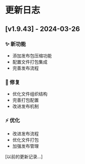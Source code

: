 # 更新日志

## [v1.9.43] - 2024-03-26

### ✨ 新功能
- 添加发布包压缩功能
- 配置文件打包集成
- 完善发布流程

### 🔧 修复
- 优化文件组织结构
- 完善打包配置
- 改进发布机制

### ⚡️ 优化
- 改进发布流程
- 优化文件打包
- 加强发布管理

[以前的更新记录...]
  